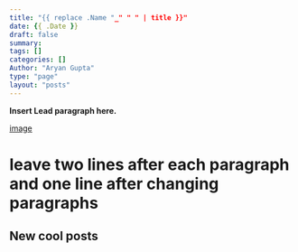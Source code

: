 ```yaml
---
title: "{{ replace .Name "_" " " | title }}"
date: {{ .Date }}
draft: false
summary: 
tags: []
categories: [] 
Author: "Aryan Gupta"
type: "page"
layout: "posts"
---
```


**Insert Lead paragraph here.**

[image](image_url)

# leave two lines after each paragraph and one line after changing paragraphs
## New cool posts
